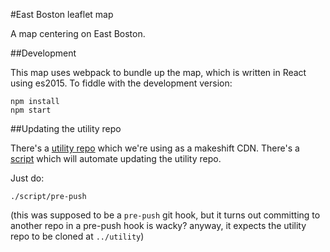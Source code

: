 #East Boston leaflet map

A map centering on East Boston.

##Development

This map uses webpack to bundle up the map, which is written in React
using es2015. To fiddle with the development version:

```
npm install
npm start
```

##Updating the utility repo

There's a [utility repo](https://github.com/AntiEvictionBoston/utility)
which we're using as a makeshift CDN. There's
a [script](./script/pre-push) which will automate updating the utility
repo.

Just do:

```
./script/pre-push
```

(this was supposed to be a `pre-push` git hook, but it turns out
committing to another repo in a pre-push hook is wacky? anyway, it expects
the utility repo to be cloned at `../utility`)
